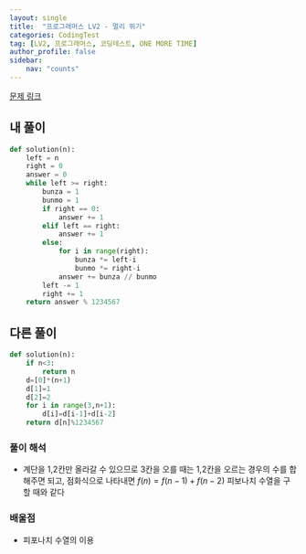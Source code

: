 ```yaml
---
layout: single
title:  "프로그래머스 LV2 - 멀리 뛰기"
categories: CodingTest
tag: [LV2, 프로그래머스, 코딩테스트, ONE MORE TIME]
author_profile: false
sidebar: 
    nav: "counts"
---
```


[문제 링크](https://school.programmers.co.kr/learn/courses/30/lessons/12914)

## 내 풀이
```python
def solution(n):
    left = n
    right = 0
    answer = 0
    while left >= right:
        bunza = 1
        bunmo = 1
        if right == 0:
            answer += 1
        elif left == right:
            answer += 1
        else:
            for i in range(right):
                bunza *= left-i
                bunmo *= right-i
            answer += bunza // bunmo
        left -= 1
        right += 1
    return answer % 1234567
```

## 다른 풀이
```python
def solution(n):
    if n<3:
        return n
    d=[0]*(n+1)
    d[1]=1
    d[2]=2
    for i in range(3,n+1):
        d[i]=d[i-1]+d[i-2]
    return d[n]%1234567
```

### 풀이 해석
- 계단을 1,2칸만 올라갈 수 있으므로 3칸을 오를 때는 1,2칸을 오르는 경우의 수를 합해주면 되고, 점화식으로 나타내면 $f(n) = f(n-1) + f(n-2)$ 피보나치 수열을 구할 때와 같다

### 배울점

- 피포나치 수열의 이용
